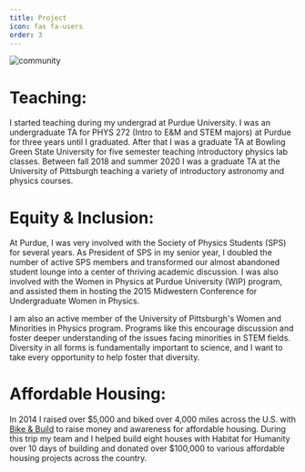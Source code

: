 ```yaml
---
title: Project
icon: fas fa-users
order: 3
---
```


![community](/assets/img/tabs/community.jpg)

# Teaching:
I started teaching during my undergrad at Purdue University. I was an
undergraduate TA for PHYS 272 (Intro to E&M and STEM majors) at Purdue for three
years until I graduated. After that I was a graduate TA at Bowling Green State
University for five semester teaching introductory physics lab classes. Between
fall 2018 and summer 2020 I was a graduate TA at the University of Pittsburgh
teaching a variety of introductory astronomy and physics courses.


# Equity & Inclusion:
At Purdue, I was very involved with the Society of Physics Students (SPS) for
several years. As President of SPS in my senior year, I doubled the number of
active SPS members and transformed our almost abandoned student lounge into a
center of thriving academic discussion. I was also involved with the Women in
Physics at Purdue University (WIP) program, and assisted them in hosting the
2015 Midwestern Conference for Undergraduate Women in Physics.

I am also an active member of the University of Pittsburgh's Women and
Minorities in Physics program. Programs like this encourage discussion and
foster deeper understanding of the issues facing minorities in STEM fields.
Diversity in all forms is fundamentally important to science, and I want to take
every opportunity to help
foster that diversity.

# Affordable Housing:
In 2014 I raised over $5,000 and biked over 4,000 miles across the U.S. with
[Bike & Build](https://bikeandbuild.org) to raise money and awareness for
affordable housing. During this trip my team and I helped build eight houses
with Habitat for Humanity over 10 days of building and donated over $100,000 to
various affordable housing projects across the country.